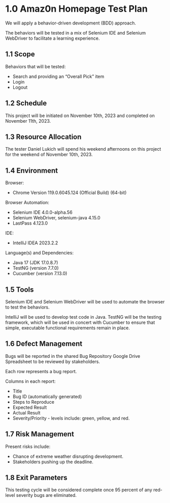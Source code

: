 # 1.0  Amaz0n Homepage Test Plan
We will apply a behavior-driven development (BDD) approach.

The behaviors will be tested in a mix of Selenium IDE and Selenium WebDriver to facilitate a learning experience.

## 1.1  Scope
Behaviors that will be tested:
- Search and providing an “Overall Pick” item
- Login
- Logout

## 1.2  Schedule
This project will be initiated on November 10th, 2023 and completed on November 11th, 2023.

## 1.3  Resource Allocation
The tester Daniel Lukich will spend his weekend afternoons on this project for the weekend of November 10th, 2023.

## 1.4  Environment
Browser:  
- Chrome Version 119.0.6045.124 (Official Build) (64-bit)

Browser Automation:  
- Selenium IDE 4.0.0-alpha.56
- Selenium WebDriver, selenium-java 4.15.0
- LastPass 4.123.0

IDE:  
- IntelliJ IDEA 2023.2.2

Language(s) and Dependencies:  
- Java 17 (JDK 17.0.8.7)
- TestNG (version 7.7.0)
- Cucumber (version 7.13.0)

## 1.5  Tools
Selenium IDE and Selenium WebDriver will be used to automate the browser to test the behaviors.

IntelliJ will be used to develop test code in Java.  TestNG will be the testing framework, which will be used in concert with Cucumber to ensure that simple, executable functional requirements remain in place.


## 1.6  Defect Management
Bugs will be reported in the shared Bug Repository Google Drive Spreadsheet to be reviewed by stakeholders.

Each row represents a bug report.

Columns in each report:
- Title
- Bug ID (automatically generated)
- Steps to Reproduce
- Expected Result
- Actual Result
- Severity/Priority - levels include:  green, yellow, and red.

## 1.7  Risk Management
Present risks include:
- Chance of extreme weather disrupting development.
- Stakeholders pushing up the deadline.

## 1.8  Exit Parameters
This testing cycle will be considered complete once 95 percent of any red-level severity bugs are eliminated.
